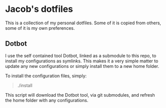 # Jacob's dotfiles
This is a collection of my personal dotfiles. Some of it is copied from others, some of it is my own preferences.

## Dotbot
I use the self contained tool Dotbot, linked as a submodule to this repo, to install my configurations as symlinks. This makes it a very simple matter to update any new configurations or simply install them to a new home folder.


To install the configuration files, simply:
> ./install

This script will download the Dotbot tool, via git submodules, and refresh the home folder with any configurations.
